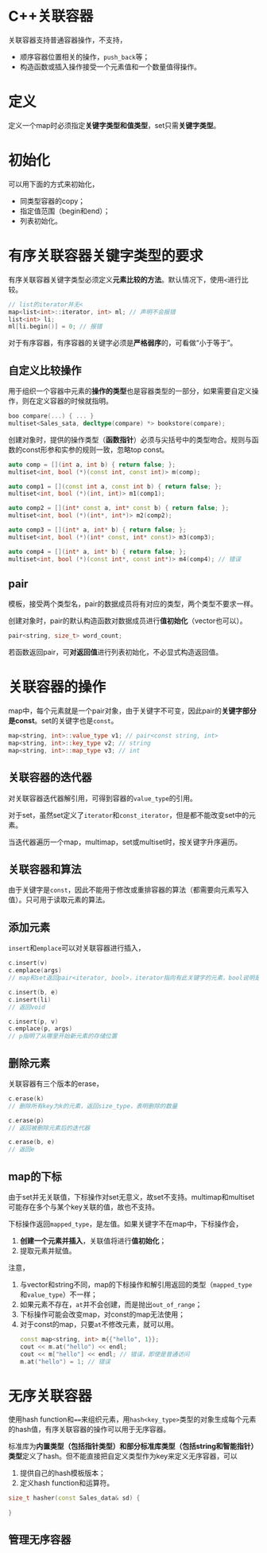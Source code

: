 # C++关联容器

关联容器支持普通容器操作，不支持，

* 顺序容器位置相关的操作，`push_back`等；
* 构造函数或插入操作接受一个元素值和一个数量值得操作。

# 定义

定义一个map时必须指定**关键字类型和值类型**，set只需**关键字类型**。

# 初始化

可以用下面的方式来初始化，

* 同类型容器的copy；
* 指定值范围（begin和end）；
* 列表初始化。

# 有序关联容器关键字类型的要求

有序关联容器关键字类型必须定义**元素比较的方法**。默认情况下，使用`<`进行比较。

```cpp
// list的iterator并无<
map<list<int>::iterator, int> ml; // 声明不会报错
list<int> li;
ml[li.begin()] = 0; // 报错
```

对于有序容器，有序容器的关键字必须是**严格弱序**的，可看做“小于等于”。

## 自定义比较操作

用于组织一个容器中元素的**操作的类型**也是容器类型的一部分，如果需要自定义操作，则在定义容器的时候就指明。

```cpp
boo compare(...) { ... }
multiset<Sales_sata, decltype(compare) *> bookstore(compare);
```

创建对象时，提供的操作类型（**函数指针**）必须与尖括号中的类型吻合。规则与函数的const形参和实参的规则一致，忽略top const。

```cpp
auto comp = [](int a, int b) { return false; };
multiset<int, bool (*)(const int, const int)> m(comp);

auto comp1 = [](const int a, const int b) { return false; };
multiset<int, bool (*)(int, int)> m1(comp1);

auto comp2 = [](int* const a, int* const b) { return false; };
multiset<int, bool (*)(int*, int*)> m2(comp2);

auto comp3 = [](int* a, int* b) { return false; };
multiset<int, bool (*)(int* const, int* const)> m3(comp3);

auto comp4 = [](int* a, int* b) { return false; };
multiset<int, bool (*)(const int*, const int*)> m4(comp4); // 错误
```

## pair

模板，接受两个类型名，pair的数据成员将有对应的类型，两个类型不要求一样。

创建对象时，pair的默认构造函数对数据成员进行**值初始化**（vector也可以）。

```cpp
pair<string, size_t> word_count;
```

若函数返回pair，可**对返回值**进行列表初始化，不必显式构造返回值。

# 关联容器的操作

map中，每个元素就是一个pair对象，由于关键字不可变，因此pair的**关键字部分是const**。set的关键字也是`const`。

```cpp
map<string, int>::value_type v1; // pair<const string, int>
map<string, int>::key_type v2; // string
map<string, int>::map_type v3; // int
```

## 关联容器的迭代器

对关联容器迭代器解引用，可得到容器的`value_type`的引用。

对于set，虽然set定义了`iterator`和`const_iterator`，但是都不能改变set中的元素。

当迭代器遍历一个map，multimap，set或multiset时，按关键字升序遍历。

## 关联容器和算法

由于关键字是`const`，因此不能用于修改或重排容器的算法（都需要向元素写入值）。只可用于读取元素的算法。

## 添加元素

`insert`和`emplace`可以对关联容器进行插入，

```cpp
c.insert(v)
c.emplace(args)
// map和set返回pair<iterator, bool>，iterator指向有此关键字的元素，bool说明是否元素是否已经存在，即是否插入成功。multimap和multiset总是进插入，只返回bool。

c.insert(b, e)
c.insert(li)
// 返回void

c.insert(p, v)
c.emplace(p, args)
// p指明了从哪里开始新元素的存储位置
```

## 删除元素

关联容器有三个版本的erase，

```cpp
c.erase(k)
// 删除所有key为k的元素，返回size_type，表明删除的数量

c.erase(p)
// 返回被删除元素后的迭代器

c.erase(b, e)
// 返回e
```

## map的下标

由于set并无关联值，下标操作对set无意义，故set不支持。multimap和multiset可能存在多个与某个key关联的值，故也不支持。

下标操作返回`mapped_type`，是左值。如果关键字不在map中，下标操作会，

1. **创建一个元素并插入**，关联值将进行**值初始化**；
2. 提取元素并赋值。

注意，

1. 与vector和string不同，map的下标操作和解引用返回的类型（`mapped_type`和`value_type`）不一样；
2. 如果元素不存在，`at`并不会创建，而是抛出`out_of_range`；
3. 下标操作可能会改变map，对const的map无法使用；
4. 对于const的map，只要`at`不修改元素，就可以用。
    ```cpp
    const map<string, int> m{{"hello", 1}};
    cout << m.at("hello") << endl;
    cout << m["hello"] << endl; // 错误，即使是普通访问
    m.at("hello") = 1; // 错误
    ```

# 无序关联容器

使用hash function和`==`来组织元素，用`hash<key_type>`类型的对象生成每个元素的hash值，有序关联容器的操作可以用于无序容器。

标准库为**内置类型（包括指针类型）和部分标准库类型（包括string和智能指针）类型**定义了hash。但不能直接把自定义类型作为key来定义无序容器，可以

1. 提供自己的hash模板版本；
2. 定义hash function和运算符。

```cpp
size_t hasher(const Sales_data& sd) {
  
}
```

## 管理无序容器
